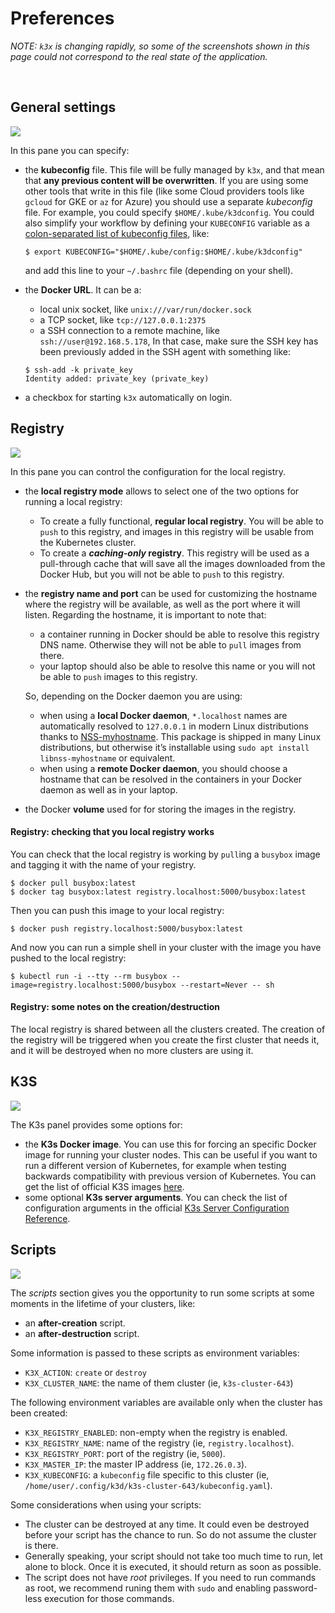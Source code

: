 # Preferences

_NOTE: `k3x` is changing rapidly, so some of the screenshots shown in this page
could not correspond to the real state of the application._

<p>&nbsp;</p>

## General settings

![](screenshots/preferences-general.png)

In this pane you can specify:

* the **kubeconfig** file. This file will be fully managed by `k3x`, and
  that mean that **any previous content will be overwritten**. If you are
  using some other tools that write in this file (like some Cloud providers tools
  like `gcloud` for GKE or `az` for Azure) you should use a separate
  _kubeconfig_ file. For example, you could specify `$HOME/.kube/k3dconfig`.
  You could also simplify your workflow by defining your `KUBECONFIG`
  variable as a [colon-separated list of kubeconfig files](https://kubernetes.io/docs/concepts/configuration/organize-cluster-access-kubeconfig/#the-kubeconfig-environment-variable),
  like:
  ```commandline
  $ export KUBECONFIG="$HOME/.kube/config:$HOME/.kube/k3dconfig"
  ```
  and add this line to your `~/.bashrc` file (depending on your shell).

* the **Docker URL**. It can be a:
  - local unix socket, like `unix:///var/run/docker.sock`
  - a TCP socket, like `tcp://127.0.0.1:2375`
  - a SSH connection to a remote machine, like `ssh://user@192.168.5.178`, In that case,
  make sure the SSH key has been previously added in the SSH agent with something like:
  ```commandline
  $ ssh-add -k private_key
  Identity added: private_key (private_key)
  ```

* a checkbox for starting `k3x` automatically on login.

## Registry

![](screenshots/preferences-registry.png)

In this pane you can control the configuration for the local registry.

* the **local registry mode** allows to select one of the two options
  for running a local registry:

  * To create a fully functional, **regular local registry**.
    You will be able to `push` to this registry, and images in this registry
    will be usable from the Kubernetes cluster.
  * To create a **_caching-only_ registry**. This registry will be used as a
    pull-through cache that will save all the images downloaded from the
    Docker Hub, but you will not be able to `push` to this registry.

* the **registry name and port** can be used for customizing the hostname
  where the registry will be available, as well as the port where it will
  listen. Regarding the hostname, it is important to note that:
    * a container running in Docker should be able to resolve this
      registry DNS name. Otherwise they will not be able to `pull` images
      from there.
    * your laptop should also be able to resolve this name or you will not
      be able to `push` images to this registry.

  So, depending on the Docker daemon you are using:

    * when using a **local Docker daemon**, `*.localhost` names are
      automatically resolved to `127.0.0.1` in modern Linux distributions thanks
      to [NSS-myhostname](http://man7.org/linux/man-pages/man8/nss-myhostname.8.html).
      This package is shipped in many Linux distributions, but otherwise it’s
      installable using `sudo apt install libnss-myhostname` or equivalent.
    * when using a **remote Docker daemon**, you should choose a hostname
      that can be resolved in the containers in your Docker daemon as well as
      in your laptop.

* the Docker **volume** used for for storing the images in the registry.

#### Registry: checking that you local registry works

You can check that the local registry is working by `pull`ing a `busybox`
image and tagging it with the name of your registry.

```commandline
$ docker pull busybox:latest
$ docker tag busybox:latest registry.localhost:5000/busybox:latest
```

Then you can push this image to your local registry:

```commandline
$ docker push registry.localhost:5000/busybox:latest
```

And now you can run a simple shell in your cluster with the image
you have pushed to the local registry:

```commandline
$ kubectl run -i --tty --rm busybox --image=registry.localhost:5000/busybox --restart=Never -- sh
```

#### Registry: some notes on the creation/destruction

The local registry is shared between all the clusters created. The creation
of the registry will be triggered when you create the first cluster that needs it,
and it will be destroyed when no more clusters are using it.

## K3S

![](screenshots/preferences-k3s.png)

The K3s panel provides some options for:

* the **K3s Docker image**. You can use this for forcing an specific
  Docker image for running your cluster nodes. This can be useful if you
  want to run a different version of Kubernetes, for example when testing
  backwards compatibility with previous version of Kubernetes.
  You can get the list of official K3S images
  [here](https://hub.docker.com/r/rancher/k3s/tags).
* some optional **K3s server arguments**. You can check the list of
  configuration arguments in the official
  [K3s Server Configuration Reference](https://rancher.com/docs/k3s/latest/en/installation/install-options/server-config/).

## Scripts

![](screenshots/preferences-scripts.png)

The _scripts_ section gives you the opportunity to run some scripts at some
moments in the lifetime of your clusters, like:

* an **after-creation** script.
* an **after-destruction** script.

Some information is passed to these scripts as environment variables:

* `K3X_ACTION`: `create` or `destroy`
* `K3X_CLUSTER_NAME`: the name of them cluster (ie, `k3s-cluster-643`)

The following environment variables are available only when the cluster has been created:

* `K3X_REGISTRY_ENABLED`: non-empty when the registry is enabled.
* `K3X_REGISTRY_NAME`: name of the registry (ie, `registry.localhost`).
* `K3X_REGISTRY_PORT`: port of the registry (ie, `5000`).
* `K3X_MASTER_IP`: the master IP address (ie, `172.26.0.3`).
* `K3X_KUBECONFIG`: a `kubeconfig` file specific to this cluster (ie, `/home/user/.config/k3d/k3s-cluster-643/kubeconfig.yaml`).

Some considerations when using your scripts:

- The cluster can be destroyed at any time. It could even be destroyed
  before your script has the chance to run. So do not assume the cluster
  is there.
- Generally speaking, your script should not take too much time to run,
  let alone to block. Once it is executed, it should return as soon as
  possible.
- The script does not have _root_ privileges. If you need to run commands
  as root, we recommend runing them with `sudo` and enabling password-less
  execution for those commands.
